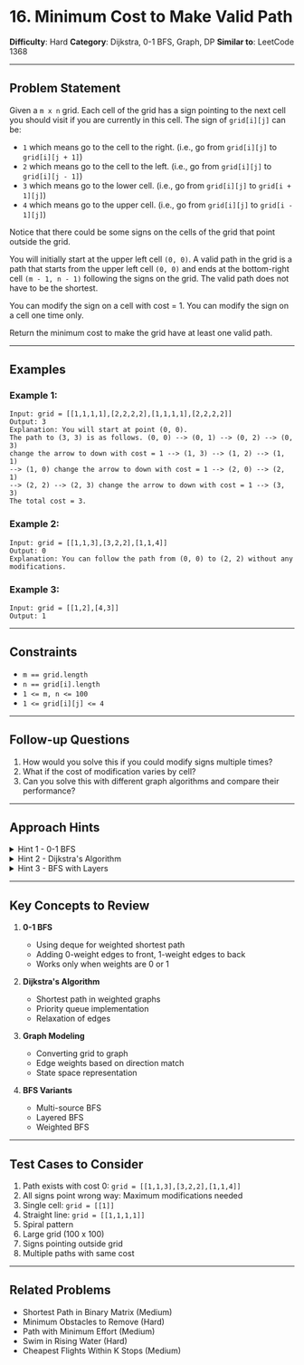 # 16. Minimum Cost to Make Valid Path

**Difficulty**: Hard
**Category**: Dijkstra, 0-1 BFS, Graph, DP
**Similar to**: LeetCode 1368

---

## Problem Statement

Given a `m x n` grid. Each cell of the grid has a sign pointing to the next cell you should visit if you are currently in this cell. The sign of `grid[i][j]` can be:
- `1` which means go to the cell to the right. (i.e., go from `grid[i][j]` to `grid[i][j + 1]`)
- `2` which means go to the cell to the left. (i.e., go from `grid[i][j]` to `grid[i][j - 1]`)
- `3` which means go to the lower cell. (i.e., go from `grid[i][j]` to `grid[i + 1][j]`)
- `4` which means go to the upper cell. (i.e., go from `grid[i][j]` to `grid[i - 1][j]`)

Notice that there could be some signs on the cells of the grid that point outside the grid.

You will initially start at the upper left cell `(0, 0)`. A valid path in the grid is a path that starts from the upper left cell `(0, 0)` and ends at the bottom-right cell `(m - 1, n - 1)` following the signs on the grid. The valid path does not have to be the shortest.

You can modify the sign on a cell with cost = 1. You can modify the sign on a cell one time only.

Return the minimum cost to make the grid have at least one valid path.

---

## Examples

### Example 1:
```
Input: grid = [[1,1,1,1],[2,2,2,2],[1,1,1,1],[2,2,2,2]]
Output: 3
Explanation: You will start at point (0, 0).
The path to (3, 3) is as follows. (0, 0) --> (0, 1) --> (0, 2) --> (0, 3)
change the arrow to down with cost = 1 --> (1, 3) --> (1, 2) --> (1, 1)
--> (1, 0) change the arrow to down with cost = 1 --> (2, 0) --> (2, 1)
--> (2, 2) --> (2, 3) change the arrow to down with cost = 1 --> (3, 3)
The total cost = 3.
```

### Example 2:
```
Input: grid = [[1,1,3],[3,2,2],[1,1,4]]
Output: 0
Explanation: You can follow the path from (0, 0) to (2, 2) without any modifications.
```

### Example 3:
```
Input: grid = [[1,2],[4,3]]
Output: 1
```

---

## Constraints

- `m == grid.length`
- `n == grid[i].length`
- `1 <= m, n <= 100`
- `1 <= grid[i][j] <= 4`

---

## Follow-up Questions

1. How would you solve this if you could modify signs multiple times?
2. What if the cost of modification varies by cell?
3. Can you solve this with different graph algorithms and compare their performance?

---

## Approach Hints

<details>
<summary>Hint 1 - 0-1 BFS</summary>

This is a shortest path problem with edge weights of 0 or 1:
- Following the existing arrow costs 0
- Changing direction costs 1

Use a deque for 0-1 BFS:
- Add 0-cost transitions to the front
- Add 1-cost transitions to the back

- Time: O(m × n)
- Space: O(m × n)
</details>

<details>
<summary>Hint 2 - Dijkstra's Algorithm</summary>

Treat each cell as a node in a graph:
1. Start from (0, 0) with cost 0
2. For each cell, you can:
   - Follow the arrow with cost 0
   - Go to any neighbor with cost 1
3. Use min-heap to always process minimum cost state

- Time: O(m × n × log(m × n))
- Space: O(m × n)
</details>

<details>
<summary>Hint 3 - BFS with Layers</summary>

Process cells in layers by modification count:
1. BFS from (0,0) following only existing arrows (cost 0)
2. From all reachable cells, try one modification (cost 1)
3. Continue until reaching destination

- Time: O(m × n)
- Space: O(m × n)
</details>

---

## Key Concepts to Review

1. **0-1 BFS**
   - Using deque for weighted shortest path
   - Adding 0-weight edges to front, 1-weight edges to back
   - Works only when weights are 0 or 1

2. **Dijkstra's Algorithm**
   - Shortest path in weighted graphs
   - Priority queue implementation
   - Relaxation of edges

3. **Graph Modeling**
   - Converting grid to graph
   - Edge weights based on direction match
   - State space representation

4. **BFS Variants**
   - Multi-source BFS
   - Layered BFS
   - Weighted BFS

---

## Test Cases to Consider

1. Path exists with cost 0: `grid = [[1,1,3],[3,2,2],[1,1,4]]`
2. All signs point wrong way: Maximum modifications needed
3. Single cell: `grid = [[1]]`
4. Straight line: `grid = [[1,1,1,1]]`
5. Spiral pattern
6. Large grid (100 x 100)
7. Signs pointing outside grid
8. Multiple paths with same cost

---

## Related Problems

- Shortest Path in Binary Matrix (Medium)
- Minimum Obstacles to Remove (Hard)
- Path with Minimum Effort (Medium)
- Swim in Rising Water (Hard)
- Cheapest Flights Within K Stops (Medium)
